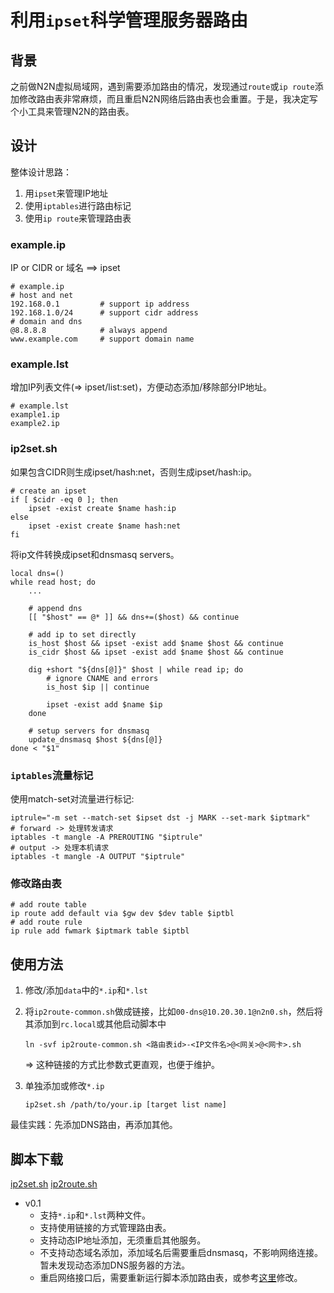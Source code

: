 # 利用`ipset`科学管理服务器路由

## 背景

之前做N2N虚拟局域网，遇到需要添加路由的情况，发现通过`route`或`ip route`添加修改路由表非常麻烦，而且重启N2N网络后路由表也会重置。于是，我决定写个小工具来管理N2N的路由表。

## 设计

整体设计思路：

1. 用`ipset`来管理IP地址
2. 使用`iptables`进行路由标记
3. 使用`ip route`来管理路由表

### example.ip 

IP or CIDR or 域名 ==> ipset

```shell
# example.ip 
# host and net
192.168.0.1         # support ip address
192.168.1.0/24      # support cidr address
# domain and dns
@8.8.8.8            # always append
www.example.com     # support domain name
```

### example.lst

增加IP列表文件(=> ipset/list:set)，方便动态添加/移除部分IP地址。

```shell
# example.lst 
example1.ip
example2.ip
```

### ip2set.sh 

如果包含CIDR则生成ipset/hash:net，否则生成ipset/hash:ip。

```shell
# create an ipset
if [ $cidr -eq 0 ]; then
    ipset -exist create $name hash:ip
else
    ipset -exist create $name hash:net
fi
```

将ip文件转换成ipset和dnsmasq servers。

```shell
local dns=()
while read host; do
    ...

    # append dns
    [[ "$host" == @* ]] && dns+=($host) && continue

    # add ip to set directly
    is_host $host && ipset -exist add $name $host && continue
    is_cidr $host && ipset -exist add $name $host && continue

    dig +short "${dns[@]}" $host | while read ip; do
        # ignore CNAME and errors
        is_host $ip || continue

        ipset -exist add $name $ip
    done

    # setup servers for dnsmasq
    update_dnsmasq $host ${dns[@]}
done < "$1"
```

### `iptables`流量标记

使用match-set对流量进行标记:

```shell
iptrule="-m set --match-set $ipset dst -j MARK --set-mark $iptmark"
# forward -> 处理转发请求
iptables -t mangle -A PREROUTING "$iptrule"
# output -> 处理本机请求
iptables -t mangle -A OUTPUT "$iptrule"
```

### 修改路由表

```shell
# add route table 
ip route add default via $gw dev $dev table $iptbl
# add route rule
ip rule add fwmark $iptmark table $iptbl
```

## 使用方法

1. 修改/添加`data`中的`*.ip`和`*.lst`
2. 将`ip2route-common.sh`做成链接，比如`00-dns@10.20.30.1@n2n0.sh`，然后将其添加到`rc.local`或其他启动脚本中

    ```shell
    ln -svf ip2route-common.sh <路由表id>-<IP文件名>@<网关>@<网卡>.sh 
    ```

    => 这种链接的方式比参数式更直观，也便于维护。

3. 单独添加或修改`*.ip`

    ```shell
    ip2set.sh /path/to/your.ip [target list name]
    ```

最佳实践：先添加DNS路由，再添加其他。

## 脚本下载

[ip2set.sh](../code/ip2route/ip2set.sh) [ip2route.sh](../code/ip2route/ip2route-common.sh)

* v0.1 
    - 支持`*.ip`和`*.lst`两种文件。
    - 支持使用链接的方式管理路由表。
    - 支持动态IP地址添加，无须重启其他服务。
    - 不支持动态域名添加，添加域名后需要重启dnsmasq，不影响网络连接。暂未发现动态添加DNS服务器的方法。
    - 重启网络接口后，需要重新运行脚本添加路由表，或参考[这里](/posts/n2n_lan_network.html#openwrtn2n%E7%9A%84%E6%94%B9%E8%BF%9B)修改。
